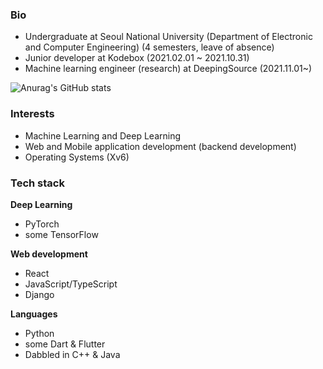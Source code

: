 ### Bio
- Undergraduate at Seoul National University (Department of Electronic and Computer Engineering) (4 semesters, leave of absence)
- Junior developer at Kodebox (2021.02.01 ~ 2021.10.31)
- Machine learning engineer (research) at DeepingSource (2021.11.01~)

![Anurag's GitHub stats](https://github-readme-stats.vercel.app/api?username=luorix1&count_private=true)

### Interests
- Machine Learning and Deep Learning
- Web and Mobile application development (backend development)
- Operating Systems (Xv6)


### Tech stack
**Deep Learning**
- PyTorch
- some TensorFlow

**Web development**
- React
- JavaScript/TypeScript
- Django

**Languages**
- Python
- some Dart & Flutter
- Dabbled in C++ & Java

<!--
**luorix1/luorix1** is a ✨ _special_ ✨ repository because its `README.md` (this file) appears on your GitHub profile.

Here are some ideas to get you started:

- 🔭 I’m currently working on ...
- 🌱 I’m currently learning ...
- 👯 I’m looking to collaborate on ...
- 🤔 I’m looking for help with ...
- 💬 Ask me about ...
- 📫 How to reach me: ...
- 😄 Pronouns: ...
- ⚡ Fun fact: ...
-->
